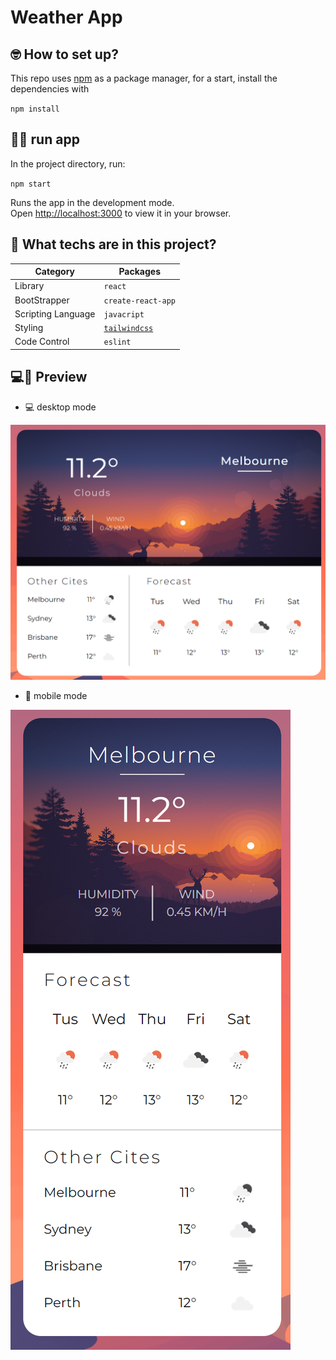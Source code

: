 # Weather App

## 🤓 How to set up?

This repo uses [npm](https://www.npmjs.com/) as a package manager, for a start, install the dependencies with

`
npm install
`
## 🧑‍💻 run app
In the project directory, run:

`npm start`

Runs the app in the development mode.\
Open [http://localhost:3000](http://localhost:3000) to view it in your browser.

## 🥞 What techs are in this project?

| Category           | Packages                                  |
|--------------------|-------------------------------------------|
| Library            | `react`                                   |
| BootStrapper       | `create-react-app`                        |
| Scripting Language | `javacript`                               |
| Styling            | [`tailwindcss`](https://tailwindcss.com/) |
| Code Control       | `eslint`                                  |

## 💻📱 Preview
- 💻 desktop mode

![desktop preview picture](/public/preview/img_desktop.png)

- 📱 mobile mode

![mobile preview picture](/public/preview/img_mobile.png)
